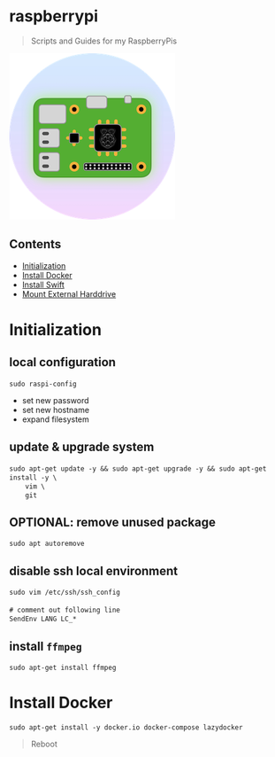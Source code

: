 # raspberrypi
> Scripts and Guides for my RaspberryPis

![Icon](.documentation/Icon300.png "Icon")

## Contents

- [Initialization](#Initialization)
- [Install Docker](#Install-Docker)
- [Install Swift](install-swift.md)
- [Mount External Harddrive](mount-external-hard-drive.md)

# Initialization

## local configuration

```
sudo raspi-config
```

 * set new password
 * set new hostname
 * expand filesystem

## update & upgrade system

```shell
sudo apt-get update -y && sudo apt-get upgrade -y && sudo apt-get install -y \
    vim \
    git
```

## OPTIONAL: remove unused package
```shell
sudo apt autoremove
```

## disable ssh local environment
```shell
sudo vim /etc/ssh/ssh_config

# comment out following line
SendEnv LANG LC_*
```

## install `ffmpeg`
```shell
sudo apt-get install ffmpeg
```


# Install Docker

```shell
sudo apt-get install -y docker.io docker-compose lazydocker
```

> Reboot
